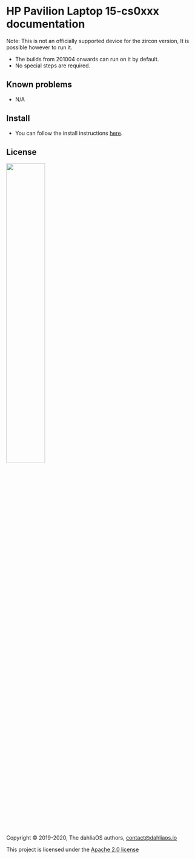 # HP Pavilion Laptop 15-cs0xxx documentation

Note: This is not an officially supported device for the zircon version, It is possible however to run it.

- The builds from 201004 onwards can run on it by default.
- No special steps are required.

## Known problems

- N/A

## Install

- You can follow the install instructions [here](../../run%20dahliaOS/x86_64-efi.md). 

## License

<p align="left">
  <img width="45%" src="https://github.com/dahlia-os/brand/blob/master/Logo%20SVGs/dahliaOS%20logo%20with%20text%20(drop%20shadow).svg"
</p>

Copyright © 2019-2020, The dahliaOS authors, contact@dahliaos.io

This project is licensed under the [Apache 2.0 license](../../LICENSE)
